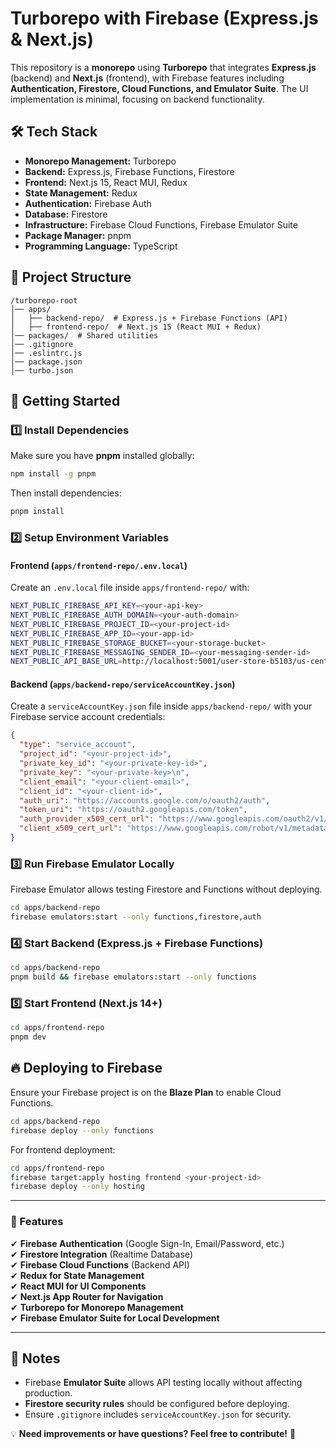 # Turborepo with Firebase (Express.js & Next.js)

This repository is a **monorepo** using **Turborepo** that integrates **Express.js** (backend) and **Next.js** (frontend), with Firebase features including **Authentication, Firestore, Cloud Functions, and Emulator Suite**. The UI implementation is minimal, focusing on backend functionality.

## 🛠 Tech Stack

- **Monorepo Management:** Turborepo
- **Backend:** Express.js, Firebase Functions, Firestore
- **Frontend:** Next.js 15, React MUI, Redux
- **State Management:** Redux
- **Authentication:** Firebase Auth
- **Database:** Firestore
- **Infrastructure:** Firebase Cloud Functions, Firebase Emulator Suite
- **Package Manager:** pnpm
- **Programming Language:** TypeScript

## 📂 Project Structure

```
/turborepo-root
│── apps/
│   ├── backend-repo/  # Express.js + Firebase Functions (API)
│   ├── frontend-repo/  # Next.js 15 (React MUI + Redux)
│── packages/  # Shared utilities
│── .gitignore
│── .eslintrc.js
│── package.json
│── turbo.json
```

## 🚀 Getting Started

### 1️⃣ Install Dependencies

Make sure you have **pnpm** installed globally:

```sh
npm install -g pnpm
```

Then install dependencies:

```sh
pnpm install
```

### 2️⃣ Setup Environment Variables

#### Frontend (`apps/frontend-repo/.env.local`)

Create an `.env.local` file inside `apps/frontend-repo/` with:

```sh
NEXT_PUBLIC_FIREBASE_API_KEY=<your-api-key>
NEXT_PUBLIC_FIREBASE_AUTH_DOMAIN=<your-auth-domain>
NEXT_PUBLIC_FIREBASE_PROJECT_ID=<your-project-id>
NEXT_PUBLIC_FIREBASE_APP_ID=<your-app-id>
NEXT_PUBLIC_FIREBASE_STORAGE_BUCKET=<your-storage-bucket>
NEXT_PUBLIC_FIREBASE_MESSAGING_SENDER_ID=<your-messaging-sender-id>
NEXT_PUBLIC_API_BASE_URL=http://localhost:5001/user-store-b5103/us-central1
```

#### Backend (`apps/backend-repo/serviceAccountKey.json`)

Create a `serviceAccountKey.json` file inside `apps/backend-repo/` with your Firebase service account credentials:

```json
{
  "type": "service_account",
  "project_id": "<your-project-id>",
  "private_key_id": "<your-private-key-id>",
  "private_key": "<your-private-key>\n",
  "client_email": "<your-client-email>",
  "client_id": "<your-client-id>",
  "auth_uri": "https://accounts.google.com/o/oauth2/auth",
  "token_uri": "https://oauth2.googleapis.com/token",
  "auth_provider_x509_cert_url": "https://www.googleapis.com/oauth2/v1/certs",
  "client_x509_cert_url": "https://www.googleapis.com/robot/v1/metadata/x509/<your-client-email>"
}
```

### 3️⃣ Run Firebase Emulator Locally

Firebase Emulator allows testing Firestore and Functions without deploying.

```sh
cd apps/backend-repo
firebase emulators:start --only functions,firestore,auth
```

### 4️⃣ Start Backend (Express.js + Firebase Functions)

```sh
cd apps/backend-repo
pnpm build && firebase emulators:start --only functions
```

### 5️⃣ Start Frontend (Next.js 14+)

```sh
cd apps/frontend-repo
pnpm dev
```

## 🔥 Deploying to Firebase

Ensure your Firebase project is on the **Blaze Plan** to enable Cloud Functions.

```sh
cd apps/backend-repo
firebase deploy --only functions
```

For frontend deployment:

```sh
cd apps/frontend-repo
firebase target:apply hosting frontend <your-project-id>
firebase deploy --only hosting
```

---

### 🎯 Features

✔ **Firebase Authentication** (Google Sign-In, Email/Password, etc.)\
✔ **Firestore Integration** (Realtime Database)\
✔ **Firebase Cloud Functions** (Backend API)\
✔ **Redux for State Management**\
✔ **React MUI for UI Components**\
✔ **Next.js App Router for Navigation**\
✔ **Turborepo for Monorepo Management**\
✔ **Firebase Emulator Suite for Local Development**

---

## 📌 Notes

- Firebase **Emulator Suite** allows API testing locally without affecting production.
- **Firestore security rules** should be configured before deploying.
- Ensure `.gitignore` includes `serviceAccountKey.json` for security.

💡 **Need improvements or have questions? Feel free to contribute!** 🚀
